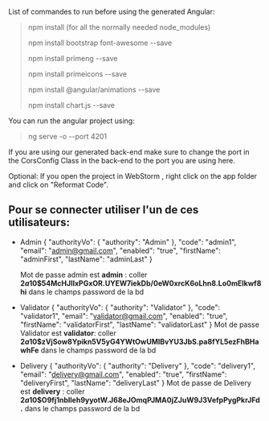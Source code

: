 List of commandes to run before using the generated Angular: 
>npm install (for all the normally needed node_modules)
>
>npm install bootstrap font-awesome --save
>
>npm install primeng --save
>
>npm install primeicons --save
>
>npm install @angular/animations --save
>
>npm install chart.js --save

You can run the angular project using:
>ng serve -o --port 4201

If you are using our generated back-end make sure to change the
port in the CorsConfig Class in the back-end to the port you
are using here.

Optional: If you open the project in WebStorm , right click on
the app folder and click on "Reformat Code".

## Pour se connecter utiliser l'un de ces utilisateurs:
* Admin
    {
        "authorityVo": {
            "authority": "Admin"
        },
        "code": "admin1",
        "email": "admin@gmail.com",
        "enabled": "true",
        "firstName": "adminFirst",
        "lastName": "adminLast"
    }   

    Mot de passe admin est **admin** : coller **$2a$10$54McHJIlxPGxOR.UYEW7iekDb/0eW0xrcK6oLhn8.Lo0mElkwf8hi** dans le champs password de la bd
* Validator
    {
        "authorityVo": {
            "authority": "Validator"
        },
        "code": "validator1",
        "email": "validator@gmail.com",
        "enabled": "true",
        "firstName": "validatorFirst",
        "lastName": "validatorLast"
    }
    Mot de passe Validator est **validator**: coller **$2a$10$zVjSow8Ypikn5V5yG4YWtOwUMlBvYU3JbS.pa8fYL5ezFhBHawhFe** dans le champs password de la bd
* Delivery
    {
        "authorityVo": {
            "authority": "Delivery"
        },
        "code": "delivery1",
        "email": "delivery@gmail.com",
        "enabled": "true",
        "firstName": "deliveryFirst",
        "lastName": "deliveryLast"
    }
    Mot de passe de Delivery est **delivery** : coller **$2a$10$O9fj1nblleh9yyotW.J68eJOmqPJMA0jZJuW9J3VefpPygPkrJFd.** dans le champs password de la bd
